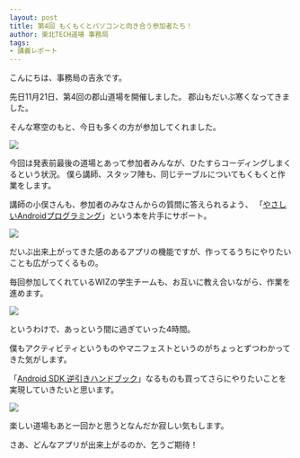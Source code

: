 ```yaml
---
layout: post
title: 第4回 もくもくとパソコンと向き合う参加者たち！
author: 東北TECH道場 事務局
tags:
- 講義レポート
---
```


こんにちは、事務局の吉永です。

先日11月21日、第4回の郡山道場を開催しました。
郡山もだいぶ寒くなってきました。

そんな寒空のもと、今日も多くの方が参加してくれました。

<div class="blogw">
 <img src="{{site.url}}/images/uploads/2015/12/写真-2015-11-21-13-10-47.jpg">
</div>

今回は発表前最後の道場とあって参加者みんなが、ひたすらコーディングしまくるという状況。
僕ら講師、スタッフ陣も、同じテーブルについてもくもくと作業をします。

講師の小俣さんも、参加者のみなさんからの質問に答えられるよう、
「<a href="http://www.amazon.co.jp/%E3%82%84%E3%81%95%E3%81%97%E3%81%84Android%E3%83%97%E3%83%AD%E3%82%B0%E3%83%A9%E3%83%9F%E3%83%B3%E3%82%B0-%E7%AC%AC3%E7%89%88-%E3%80%8C%E3%82%84%E3%81%95%E3%81%97%E3%81%84%E3%80%8D%E3%82%B7%E3%83%AA%E3%83%BC%E3%82%BA-%E9%AB%98%E6%A9%8B-%E9%BA%BB%E5%A5%88/dp/4797384271">やさしいAndroidプログラミング</a>」という本を片手にサポート。

<div class="blogh">
 <img src="{{site.url}}/images/uploads/2015/12/-2015-11-21-13-18-41-e1449386877801.jpg">
</div>

だいぶ出来上がってきた感のあるアプリの機能ですが、作ってるうちにやりたいことも広がってくるもの。

毎回参加してくれているWIZの学生チームも、お互いに教え合いながら、作業を進めます。

<div class="blogh">
 <img src="{{site.url}}/images/uploads/2015/12/-2015-11-21-13-18-54-e1449386887368.jpg">
</div>

というわけで、あっという間に過ぎていった4時間。

僕もアクティビティというものやマニフェストというのがちょっとずつわかってきた気がします。

「<a href="http://www.amazon.co.jp/%E6%94%B9%E8%A8%822%E7%89%88-Android-SDK%E9%80%86%E5%BC%95%E3%81%8D%E3%83%8F%E3%83%B3%E3%83%89%E3%83%96%E3%83%83%E3%82%AF-%E4%B8%AD%E8%A5%BF%E8%91%B5/dp/486354104X/ref=sr_1_1?s=books&ie=UTF8&qid=1449387201&sr=1-1&keywords=android+sdk+%E9%80%86%E5%BC%95%E3%81%8D%E3%83%8F%E3%83%B3%E3%83%89%E3%83%96%E3%83%83%E3%82%AF">Android SDK 逆引きハンドブック</a>」なるものも買ってさらにやりたいことを実現していきたいと思います。

<div class="blogh">
 <img src="{{site.url}}/images/uploads/2015/12/-2015-12-06-16-32-22-e1449387303346.jpg">
</div>


楽しい道場もあと一回かと思うとなんだか寂しい気もします。


さあ、どんなアプリが出来上がるのか、乞うご期待！
